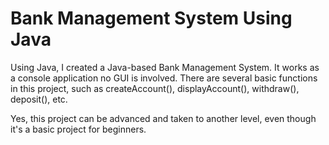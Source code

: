 
# Bank Management System Using Java

Using Java, I created a Java-based Bank Management System. It works as a
console application no GUI is involved. There are several basic functions
in this project, such as createAccount(), displayAccount(), withdraw(),
deposit(), etc.

Yes, this project can be advanced and taken to another level, even
though it's a basic project for beginners.